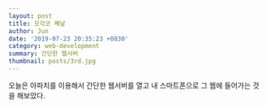 ```yaml
---
layout: post
title: 모각코 째날
author: Jun
date: '2019-07-23 20:35:23 +0830'
category: web-development
summary: 간단한 웹서버
thumbnail: posts/3rd.jpg
---
```


오늘은 아파치를 이용해서 간단한 웹서버를 열고 내 스마트폰으로 그 웹에 들어가는 것을 해보았다.

